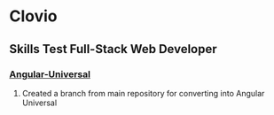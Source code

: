 # Clovio
## Skills Test Full-Stack Web Developer

### [Angular-Universal](angular)
1. Created a branch from main repository for converting into Angular Universal